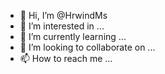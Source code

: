 - 👋 Hi, I’m @HrwindMs
- 👀 I’m interested in ...
- 🌱 I’m currently learning ...
- 💞️ I’m looking to collaborate on ...
- 📫 How to reach me ...

<!---
HrwindMs/HrwindMs is a ✨ special ✨ repository because its `README.md` (this file) appears on your GitHub profile.
You can click the Preview link to take a look at your changes.
--->
